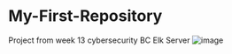 # My-First-Repository
Project from week 13 cybersecurity BC Elk Server
![image](https://user-images.githubusercontent.com/86344327/123557782-be486f00-d747-11eb-95ad-f3fa02c82a30.png)
